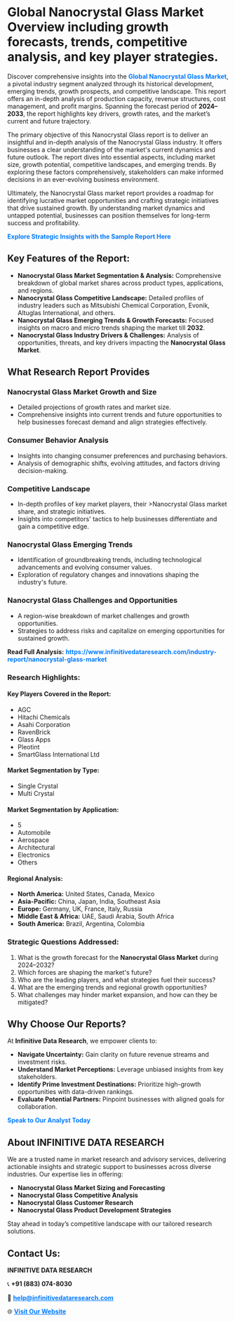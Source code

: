 <h1>Global Nanocrystal Glass Market Overview including growth forecasts, trends, competitive analysis, and key player strategies.</h1>
<p>
Discover comprehensive insights into the 
<a href="https://www.infinitivedataresearch.com/industry-report/nanocrystal-glass-market" rel="dofollow" style="color: #007BFF; text-decoration: none;"><strong>Global Nanocrystal Glass Market</strong></a>, a pivotal industry segment analyzed through its historical development, emerging trends, growth prospects, and competitive landscape. This report offers an in-depth analysis of production capacity, revenue structures, cost management, and profit margins. Spanning the forecast period of <strong>2024–2033</strong>, the report highlights key drivers, growth rates, and the market’s current and future trajectory.
</p>
<p>
The primary objective of this Nanocrystal Glass report is to deliver an insightful and in-depth analysis of the Nanocrystal Glass industry. It offers businesses a clear understanding of the market's current dynamics and future outlook. The report dives into essential aspects, including market size, growth potential, competitive landscapes, and emerging trends. By exploring these factors comprehensively, stakeholders can make informed decisions in an ever-evolving business environment.
</p>
<p>
Ultimately, the Nanocrystal Glass market report provides a roadmap for identifying lucrative market opportunities and crafting strategic initiatives that drive sustained growth. By understanding market dynamics and untapped potential, businesses can position themselves for long-term success and profitability.
</p>
<p>
<a href="https://www.infinitivedataresearch.com/request-sample/reportId=105630" style="color: #007BFF; text-decoration: none;"><strong>Explore Strategic Insights with the Sample Report Here</strong></a>
</p>

<h2>Key Features of the Report:</h2>
<ul>
<li><strong>Nanocrystal Glass Market Segmentation & Analysis:</strong> Comprehensive breakdown of global market shares across product types, applications, and regions.</li>
<li><strong>Nanocrystal Glass Competitive Landscape:</strong> Detailed profiles of industry leaders such as Mitsubishi Chemical Corporation, Evonik, Altuglas International, and others.</li>
<li><strong>Nanocrystal Glass Emerging Trends & Growth Forecasts:</strong> Focused insights on macro and micro trends shaping the market till <strong>2032</strong>.</li>
<li><strong>Nanocrystal Glass Industry Drivers & Challenges:</strong> Analysis of opportunities, threats, and key drivers impacting the <strong>Nanocrystal Glass Market</strong>.</li>
</ul>

<h2>What Research Report Provides</h2>
<h3>Nanocrystal Glass Market Growth and Size</h3>
<ul>
<li>Detailed projections of growth rates and market size.</li>
<li>Comprehensive insights into current trends and future opportunities to help businesses forecast demand and align strategies effectively.</li>
</ul>

<h3>Consumer Behavior Analysis</h3>
<ul>
<li>Insights into changing consumer preferences and purchasing behaviors.</li>
<li>Analysis of demographic shifts, evolving attitudes, and factors driving decision-making.</li>
</ul>

<h3>Competitive Landscape</h3>
<ul>
<li>In-depth profiles of key market players, their >Nanocrystal Glass market share, and strategic initiatives.</li>
<li>Insights into competitors' tactics to help businesses differentiate and gain a competitive edge.</li>
</ul>

<h3>Nanocrystal Glass Emerging Trends</h3>
<ul>
<li>Identification of groundbreaking trends, including technological advancements and evolving consumer values.</li>
<li>Exploration of regulatory changes and innovations shaping the industry's future.</li>
</ul>

<h3>Nanocrystal Glass Challenges and Opportunities</h3>
<ul>
<li>A region-wise breakdown of market challenges and growth opportunities.</li>
<li>Strategies to address risks and capitalize on emerging opportunities for sustained growth.</li>
</ul>
<p><strong>Read Full Analysis:</strong> <a href="https://www.infinitivedataresearch.com/industry-report/nanocrystal-glass-market" rel="dofollow" style="color: #007BFF; text-decoration: none;"><strong>https://www.infinitivedataresearch.com/industry-report/nanocrystal-glass-market</strong></a></p>
<h3>Research Highlights:</h3>
<h4>Key Players Covered in the Report:</h4>
<ul><li>AGC</li><li>Hitachi Chemicals</li><li>Asahi Corporation</li><li>RavenBrick</li><li>Glass Apps</li><li>Pleotint</li><li>SmartGlass International Ltd</li></ul>
<h4>Market Segmentation by Type:</h4>
<ul><li>Single Crystal</li><li>Multi Crystal</li></ul>
<h4>Market Segmentation by Application:</h4>
<ul><li>5</li><li>Automobile</li><li>Aerospace</li><li>Architectural</li><li>Electronics</li><li>Others</li></ul>

<h4>Regional Analysis:</h4>
<ul>
<li><strong>North America:</strong> United States, Canada, Mexico</li>
<li><strong>Asia-Pacific:</strong> China, Japan, India, Southeast Asia</li>
<li><strong>Europe:</strong> Germany, UK, France, Italy, Russia</li>
<li><strong>Middle East & Africa:</strong> UAE, Saudi Arabia, South Africa</li>
<li><strong>South America:</strong> Brazil, Argentina, Colombia</li>
</ul>

<h3>Strategic Questions Addressed:</h3>
<ol>
<li>What is the growth forecast for the <strong>Nanocrystal Glass Market</strong> during 2024–2032?</li>
<li>Which forces are shaping the market's future?</li>
<li>Who are the leading players, and what strategies fuel their success?</li>
<li>What are the emerging trends and regional growth opportunities?</li>
<li>What challenges may hinder market expansion, and how can they be mitigated?</li>
</ol>

<h2>Why Choose Our Reports?</h2>
<p>At <strong>Infinitive Data Research</strong>, we empower clients to:</p>
<ul>
<li><strong>Navigate Uncertainty:</strong> Gain clarity on future revenue streams and investment risks.</li>
<li><strong>Understand Market Perceptions:</strong> Leverage unbiased insights from key stakeholders.</li>
<li><strong>Identify Prime Investment Destinations:</strong> Prioritize high-growth opportunities with data-driven rankings.</li>
<li><strong>Evaluate Potential Partners:</strong> Pinpoint businesses with aligned goals for collaboration.</li>
</ul>
<p><a href="https://www.infinitivedataresearch.com/industry-report/nanocrystal-glass-market" rel="dofollow" style="color: #007BFF; text-decoration: none;"><strong>Speak to Our Analyst Today</strong></a></p>

<h2>About INFINITIVE DATA RESEARCH</h2>
<p>We are a trusted name in market research and advisory services, delivering actionable insights and strategic support to businesses across diverse industries. Our expertise lies in offering:</p>
<ul>
<li><strong>Nanocrystal Glass Market Sizing and Forecasting</strong></li>
<li><strong>Nanocrystal Glass Competitive Analysis</strong></li>
<li><strong>Nanocrystal Glass Customer Research</strong></li>
<li><strong>Nanocrystal Glass Product Development Strategies</strong></li>
</ul>
<p>Stay ahead in today’s competitive landscape with our tailored research solutions.</p>

<h2>Contact Us:</h2>
<p><strong>INFINITIVE DATA RESEARCH</strong></p>
<p>📞 <strong>+91 (883) 074-8030</strong></p>
<p>📧 <strong><a href="mailto:help@infinitivedataresearch.com" style="color: #007BFF;">help@infinitivedataresearch.com</a></strong></p>
<p>🌐 <strong><a href="https://www.infinitivedataresearch.com" rel="dofollow" style="color: #007BFF;">Visit Our Website</a></strong></p>